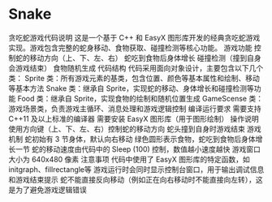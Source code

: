 # Snake


贪吃蛇游戏代码说明
这是一个基于 C++ 和 EasyX 图形库开发的经典贪吃蛇游戏实现。游戏包含完整的蛇身移动、食物获取、碰撞检测等核心功能。
游戏功能
控制蛇的移动方向（上、下、左、右）
蛇吃到食物后身体增长
碰撞检测（撞到自身会游戏结束）
食物随机生成
代码结构
代码采用面向对象设计，主要包含以下几个类：
Sprite 类：所有游戏元素的基类，包含位置、颜色等基本属性和绘制、移动等基本方法
Snake 类：继承自 Sprite，实现蛇的移动、身体增长和碰撞检测等功能
Food 类：继承自 Sprite，实现食物的绘制和随机位置生成
GameScense 类：游戏场景类，负责游戏主循环、消息处理和游戏逻辑控制
编译运行要求
需要支持 C++11 及以上标准的编译器
需要安装 EasyX 图形库（用于图形绘制）
操作说明
使用方向键（上、下、左、右）控制蛇的移动方向
蛇头撞到自身时游戏结束
游戏机制
蛇初始有 3 节身体，默认向右移动
绿色圆形表示食物，蛇吃到食物后身体增长一节
蛇的移动速度由代码中的 Sleep (100) 控制，数值越小速度越快
游戏窗口大小为 640x480 像素
注意事项
代码中使用了 EasyX 图形库的特定函数，如initgraph、fillrectangle等
游戏运行时会同时显示控制台窗口，用于输出调试信息和游戏结束提示
蛇不能直接反向移动（例如正在向右移动时不能直接向左转），这是为了避免游戏逻辑错误
